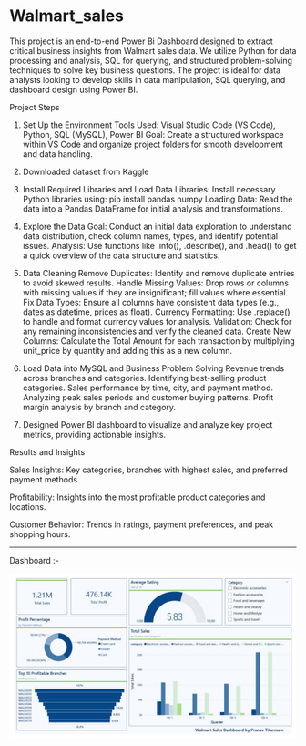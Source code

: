 # Walmart_sales

This project is an end-to-end Power Bi Dashboard designed to extract critical business insights from Walmart sales data. We utilize Python for data processing and analysis, SQL for querying, and structured problem-solving techniques to solve key business questions. The project is ideal for data analysts looking to develop skills in data manipulation, SQL querying, and dashboard design using Power BI.

Project Steps

1. Set Up the Environment
Tools Used: Visual Studio Code (VS Code), Python, SQL (MySQL), Power BI
Goal: Create a structured workspace within VS Code and organize project folders for smooth development and data handling.

2. Downloaded dataset from Kaggle

3. Install Required Libraries and Load Data
Libraries: Install necessary Python libraries using:
pip install pandas numpy 
Loading Data: Read the data into a Pandas DataFrame for initial analysis and transformations.

4. Explore the Data
Goal: Conduct an initial data exploration to understand data distribution, check column names, types, and identify potential issues.
Analysis: Use functions like .info(), .describe(), and .head() to get a quick overview of the data structure and statistics.

5. Data Cleaning
Remove Duplicates: Identify and remove duplicate entries to avoid skewed results.
Handle Missing Values: Drop rows or columns with missing values if they are insignificant; fill values where essential.
Fix Data Types: Ensure all columns have consistent data types (e.g., dates as datetime, prices as float).
Currency Formatting: Use .replace() to handle and format currency values for analysis.
Validation: Check for any remaining inconsistencies and verify the cleaned data.
Create New Columns: Calculate the Total Amount for each transaction by multiplying unit_price by quantity and adding this as a new column.

6. Load Data into MySQL and Business Problem Solving
    Revenue trends across branches and categories.
    Identifying best-selling product categories.
    Sales performance by time, city, and payment method.
    Analyzing peak sales periods and customer buying patterns.
    Profit margin analysis by branch and category.

7. Designed Power BI dashboard to visualize and analyze key project metrics, providing actionable insights.

Results and Insights

Sales Insights: Key categories, branches with highest sales, and preferred payment methods.

Profitability: Insights into the most profitable product categories and locations.

Customer Behavior: Trends in ratings, payment preferences, and peak shopping hours.

-----------------------------------------------------------------------------------------------------------------------------------------------------------------------------------------------------------

Dashboard :-

   ![Walmart_Dashboard_page-0001 (1)](https://github.com/pranavtitarmare8421-hash/Walmart_sales/blob/200bec487a57e25e67bce12dbb83d3f880e98ff4/Walmart_dashboard.jpg)


